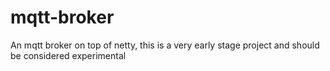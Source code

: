 mqtt-broker
===========
An mqtt broker on top of netty, this is a very early stage project and should be considered experimental
